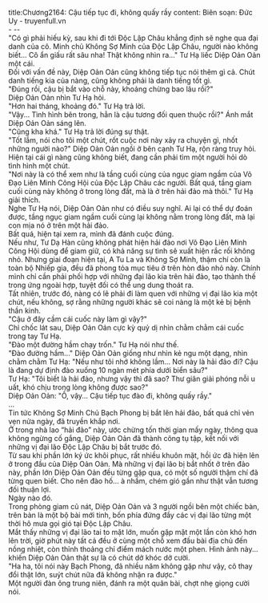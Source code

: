 title:Chương2164: Cậu tiếp tục đi, không quấy rầy
content:
Biên soạn: Đức Uy - truyenfull.vn<br>- --<br>"Có gì phải hiếu kỳ, sau khi đi tới Độc Lập Châu khẳng định sẽ nghe qua đại danh của cô. Minh chủ Không Sợ Minh của Độc Lập Châu, người nào không biết... Cô ẩn giấu rất sâu nha! Thật không nhìn ra..." Tư Hạ liếc Diệp Oản Oản một cái.<br>Đối với vấn đề này, Diệp Oản Oản cũng không tiếp tục nói thêm gì cả. Chút danh tiếng kia của nàng, cũng không phải là danh tiếng tốt gì.<br>"Đúng rồi, cậu bị bắt vào chỗ này, khoảng chừng bao lâu rồi?"<br>Diệp Oản Oản nhìn Tư Hạ hỏi.<br>"Hơn hai tháng, khoảng đó." Tư Hạ trả lời.<br>"Vậy... Tình hình bên trong, hẳn là cậu tương đối quen thuộc rồi?" Ánh mắt Diệp Oản Oản sáng lên.<br>"Cũng kha khá." Tư Hạ trả lời đúng sự thật.<br>"Tốt lắm, nói cho tôi một chút, rốt cuộc nơi này xảy ra chuyện gì, nhốt những người nào?" Diệp Oản Oản ngồi ở bên cạnh Tư Hạ, rộn ràng truy hỏi. Hiện tại cái gì nàng cũng không biết, đang cần phải tìm một người hỏi dò tình hình một chút.<br>"Nơi này là có thể xem như là tầng cuối cùng của ngục giam ngầm của Võ Đạo Liên Minh Công Hội của Độc Lập Châu các người. Bất quá, tầng giam cuối cùng này không ở trong lòng đất, mà là ở trên hải đảo mà thôi." Tư Hạ giải thích.<br>Nghe Tư Hạ nói, Diệp Oản Oản như có điều suy nghĩ. Ai lại có thể dự đoán được, tầng ngục giam ngầm cuối cùng lại không nằm trong lòng đất, mà lại con mịa nó ở trên một hải đảo.<br>Bất quá, hiện tại xem ra, mình đã đánh cuộc đúng.<br>Nếu như, Tư Dạ Hàn cũng không phát hiện hải đảo nơi Võ Đạo Liên Minh Công Hội dùng để giam giữ, có khả năng sự tình sẽ xuất hiện rắc rối không nhỏ. Nhưng giai đoạn hiện tại, A Tu La và Không Sợ Minh, thậm chí còn là toàn bộ Nhiếp gia, đều đã phong tỏa mục tiêu ở trên hòn đảo nhỏ này. Chính mình chỉ cần phải phối hợp với những đại lão kia trên hải đảo, tạo thành thế trong ứng ngoài hợp, tuyệt đối có thể ung dung thoát ra.<br>Tất nhiên, trước đó, nàng có lẽ phải đi làm quen với những vị đại lão kia một chút, nếu không, sợ rằng những người khác sẽ coi nàng là một kẻ bị bệnh thần kinh.<br>"Cậu ở đây cầm cái cuốc này làm gì vậy?"<br>Chỉ chốc lát sau, Diệp Oản Oản cực kỳ quỷ dị nhìn chằm chằm cái cuốc trong tay Tư Hạ.<br>"Đào một đường hầm chạy trốn." Tư Hạ nói như thế.<br>"Đào đường hầm..." Diệp Oản Oản giống như nhìn kẻ ngu một dạng, nhìn chằm chằm Tư Hạ: "Nếu như tôi nhớ không lầm... Nơi này là hải đảo đi? Cậu là đang dự định đào xuống 10 ngàn mét phía dưới biển sâu?"<br>Tư Hạ: "Tôi biết là hải đảo, nhưng vậy thì đã sao? Thư giãn giải phóng nỗi u uất, khó chịu trong lòng không được sao?"<br>Diệp Oản Oản: "Ồ, vậy... Cậu tiếp tục đào đi, không quấy rầy."<br>...<br>Tin tức Không Sợ Minh Chủ Bạch Phong bị bắt lên hải đảo, bất quá chỉ vẻn vẹn nửa ngày, đã truyền khắp nơi.<br>Ở trong nhà lao “hải đảo” này, ước chừng tốn thời gian mấy ngày, thông qua không ngừng cố gắng, Diệp Oản Oản đã thành công tụ tập, kết nối với những vị đại lão Độc Lập Châu bị bắt trước đó.<br>Từ sau khi phần lớn ký ức khôi phục, rất nhiều khuôn mặt, hồi ức đã hiện lên ở trong đầu của Diệp Oản Oản. Mà những vị đại lão bị bắt nhốt ở trên đảo này, phần lớn Diệp Oản Oản đều từng gặp qua, có một số người thậm chí đã từng quen biết. Cho nên đào hố... à nhầm, chém gió gần như thật vẫn tương đối thuận lợi.<br>Ngày nào đó.<br>Trong phòng giam cũ nát, Diệp Oản Oản và 3 người ngồi bên một chiếc bàn, trên bàn là một bộ bài mới tinh, bốn phía đứng đầy các vị đại lão từng một thời hô mưa gọi gió tại Độc Lập Châu.<br>Mắt thấy những vị đại lão tai to mặt lớn, muốn gặp mặt một lần còn khó hơn lên trời, giờ phút này tất cả đều ở cùng một chỗ xem đấu bài địa chủ đến nồng nhiệt, còn thỉnh thoảng chỉ điểm mách nước một phen. Hình ảnh này... khiến Diệp Oản Oản thật sự là có chút dở khóc dở cười.<br>"Ha ha, tôi nói này Bạch Phong, đã nhiều năm không gặp như vậy, cô thay đổi thật lớn, suýt chút nữa đã không nhận ra được."<br>Một người đàn ông trung niên, đánh ra một quân bài, chợt nhẹ giọng cười nói.
